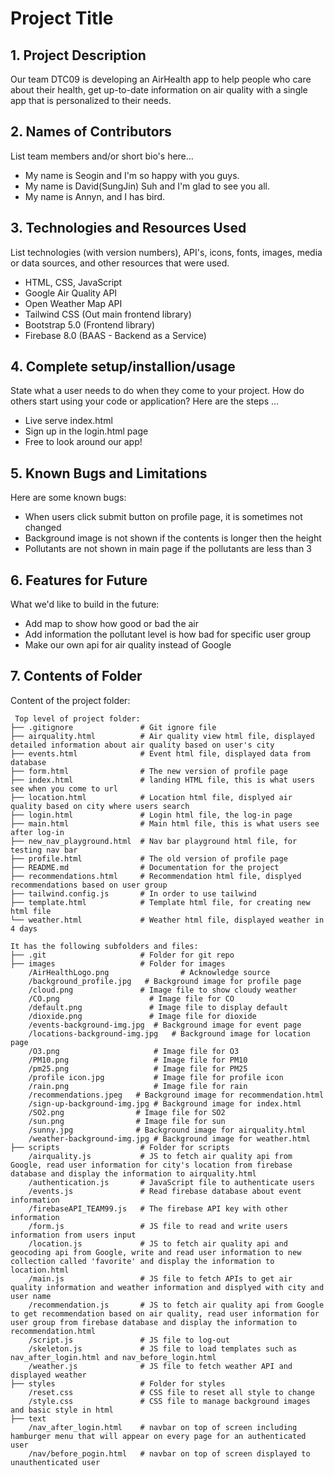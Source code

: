 # Project Title

## 1. Project Description
Our team DTC09 is developing an AirHealth app to help people who care about their health, get up-to-date information on air quality with a single app that is personalized to their needs.

## 2. Names of Contributors
List team members and/or short bio's here... 
* My name is Seogin and I'm so happy with you guys.
* My name is David(SungJin) Suh and I'm glad to see you all.
* My name is Annyn, and I has bird.

	
## 3. Technologies and Resources Used
List technologies (with version numbers), API's, icons, fonts, images, media or data sources, and other resources that were used.
* HTML, CSS, JavaScript
* Google Air Quality API
* Open Weather Map API
* Tailwind CSS (Out main frontend library)
* Bootstrap 5.0 (Frontend library)
* Firebase 8.0 (BAAS - Backend as a Service)

## 4. Complete setup/installion/usage
State what a user needs to do when they come to your project. How do others start using your code or application?
Here are the steps ...
* Live serve index.html
* Sign up in the login.html page
* Free to look around our app!

## 5. Known Bugs and Limitations
Here are some known bugs:
* When users click submit button on profile page, it is sometimes not changed
* Background image is not shown if the contents is longer then the height
* Pollutants are not shown in main page if the pollutants are less than 3

## 6. Features for Future
What we'd like to build in the future:
* Add map to show how good or bad the air
* Add information the pollutant level is how bad for specific user group
* Make our own api for air quality instead of Google
	
## 7. Contents of Folder
Content of the project folder:

```
 Top level of project folder: 
├── .gitignore               # Git ignore file
├── airquality.html          # Air quality view html file, displayed detailed information about air quality based on user's city
├── events.html              # Event html file, displayed data from database
├── form.html                # The new version of profile page
├── index.html               # landing HTML file, this is what users see when you come to url
├── location.html            # Location html file, displyed air quality based on city where users search
├── login.html               # Login html file, the log-in page
├── main.html                # Main html file, this is what users see after log-in
├── new_nav_playground.html  # Nav bar playground html file, for testing nav bar
├── profile.html             # The old version of profile page
├── README.md                # Documentation for the project
├── recommendations.html     # Recommendation html file, displyed recommendations based on user group
├── tailwind.config.js       # In order to use tailwind
├── template.html            # Template html file, for creating new html file
└── weather.html             # Weather html file, displayed weather in 4 days

It has the following subfolders and files:
├── .git                     # Folder for git repo
├── images                   # Folder for images
    /AirHealthLogo.png                # Acknowledge source
    /background_profile.jpg   # Background image for profile page
    /cloud.png               # Image file to show cloudy weather
    /CO.png                    # Image file for CO
    /default.png               # Image file to display default 
    /dioxide.png               # Image file for dioxide
    /events-background-img.jpg  # Background image for event page
    /locations-background-img.jpg   # Background image for location page
    /O3.png                     # Image file for O3
    /PM10.png                   # Image file for PM10
    /pm25.png                   # Image file for PM25
    /profile icon.jpg           # Image file for profile icon
    /rain.png                   # Image file for rain
    /recommendations.jpeg   # Background image for recommendation.html
    /sign-up-background-img.jpg # Background image for index.html
    /SO2.png                # Image file for SO2
    /sun.png                # Image file for sun
    /sunny.jpg              # Background image for airquality.html
    /weather-background-img.jpg # Background image for weather.html
├── scripts                  # Folder for scripts
    /airquality.js           # JS to fetch air quality api from Google, read user information for city's location from firebase database and display the information to airquality.html
    /authentication.js       # JavaScript file to authenticate users 
    /events.js               # Read firebase database about event information
    /firebaseAPI_TEAM99.js   # The firebase API key with other information
    /form.js                 # JS file to read and write users information from users input
    /location.js             # JS to fetch air quality api and geocoding api from Google, write and read user information to new collection called 'favorite' and display the information to location.html
    /main.js                 # JS file to fetch APIs to get air quality information and weather information and displyed with city and user name
    /recommendation.js       # JS to fetch air quality api from Google to get recommendation based on air quality, read user information for user group from firebase database and display the information to recommendation.html
    /script.js               # JS file to log-out
    /skeleton.js             # JS file to load templates such as nav_after_login.html and nav_before_login.html
    /weather.js              # JS file to fetch weather API and displayed weather
├── styles                   # Folder for styles
    /reset.css               # CSS file to reset all style to change
    /style.css               # CSS file to manage background images and basic style in html
├── text
    /nav_after_login.html    # navbar on top of screen including hamburger menu that will appear on every page for an authenticated user
    /nav/before_pogin.html   # navbar on top of screen displayed to unauthenticated user


